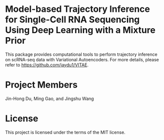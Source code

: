 # Model-based Trajectory Inference for Single-Cell RNA Sequencing Using Deep Learning with a Mixture Prior


This package provides computational tools to perform trajectory inference on scRNA-seq data with Variational Autoencoders. For more details, please refer to https://github.com/jaydu1/VITAE.

# Project Members
Jin-Hong Du, Ming Gao, and Jingshu Wang

# License
This project is licensed under the terms of the MIT license.